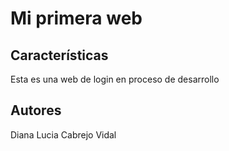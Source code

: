 # Mi primera web

## Características

Esta es una web de login en proceso de desarrollo

## Autores

Diana Lucia Cabrejo Vidal